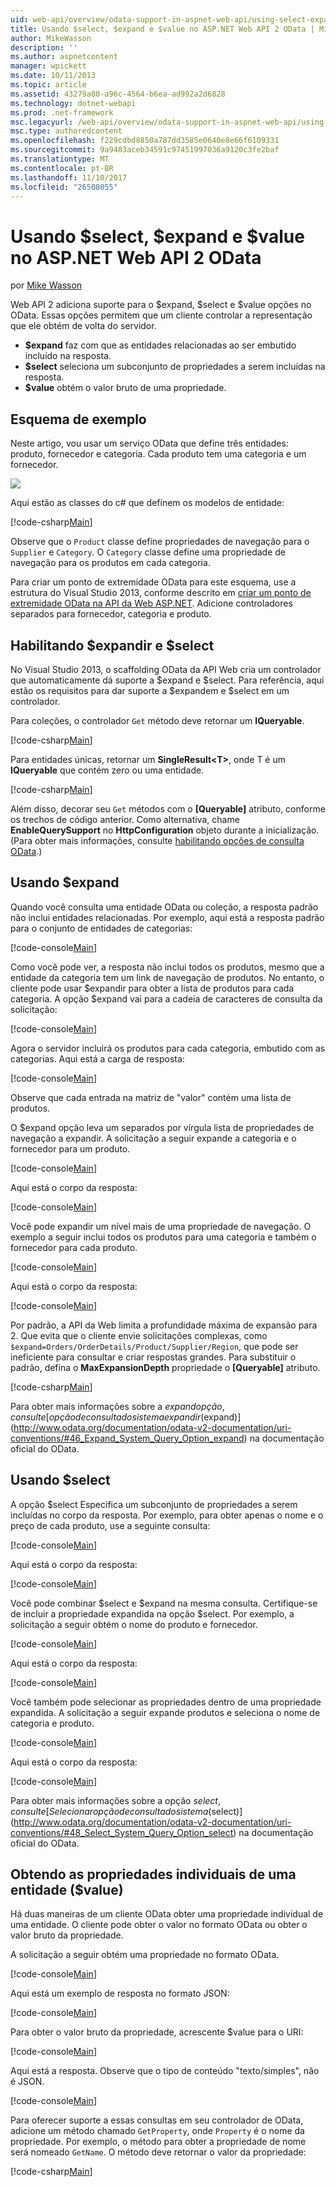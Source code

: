 ```yaml
---
uid: web-api/overview/odata-support-in-aspnet-web-api/using-select-expand-and-value
title: Usando $select, $expand e $value no ASP.NET Web API 2 OData | Microsoft Docs
author: MikeWasson
description: ''
ms.author: aspnetcontent
manager: wpickett
ms.date: 10/11/2013
ms.topic: article
ms.assetid: 43279a80-a96c-4564-b6ea-ad992a2d6828
ms.technology: dotnet-webapi
ms.prod: .net-framework
msc.legacyurl: /web-api/overview/odata-support-in-aspnet-web-api/using-select-expand-and-value
msc.type: authoredcontent
ms.openlocfilehash: f229cdbd8850a787dd3585e0640e8e66f6109331
ms.sourcegitcommit: 9a9483aceb34591c97451997036a9120c3fe2baf
ms.translationtype: MT
ms.contentlocale: pt-BR
ms.lasthandoff: 11/10/2017
ms.locfileid: "26508055"
---
```

<a name="using-select-expand-and-value-in-aspnet-web-api-2-odata"></a>Usando $select, $expand e $value no ASP.NET Web API 2 OData
====================
por [Mike Wasson](https://github.com/MikeWasson)

Web API 2 adiciona suporte para o $expand, $select e $value opções no OData. Essas opções permitem que um cliente controlar a representação que ele obtém de volta do servidor.

- **$expand** faz com que as entidades relacionadas ao ser embutido incluído na resposta.
- **$select** seleciona um subconjunto de propriedades a serem incluídas na resposta.
- **$value** obtém o valor bruto de uma propriedade.

## <a name="example-schema"></a>Esquema de exemplo

Neste artigo, vou usar um serviço OData que define três entidades: produto, fornecedor e categoria. Cada produto tem uma categoria e um fornecedor.

![](using-select-expand-and-value/_static/image1.png)

Aqui estão as classes do c# que definem os modelos de entidade:

[!code-csharp[Main](using-select-expand-and-value/samples/sample1.cs)]

Observe que o `Product` classe define propriedades de navegação para o `Supplier` e `Category`. O `Category` classe define uma propriedade de navegação para os produtos em cada categoria.

Para criar um ponto de extremidade OData para este esquema, use a estrutura do Visual Studio 2013, conforme descrito em [criar um ponto de extremidade OData na API da Web ASP.NET](odata-v3/creating-an-odata-endpoint.md). Adicione controladores separados para fornecedor, categoria e produto.

## <a name="enabling-expand-and-select"></a>Habilitando $expandir e $select

No Visual Studio 2013, o scaffolding OData da API Web cria um controlador que automaticamente dá suporte a $expand e $select. Para referência, aqui estão os requisitos para dar suporte a $expandem e $select em um controlador.

Para coleções, o controlador `Get` método deve retornar um **IQueryable**.

[!code-csharp[Main](using-select-expand-and-value/samples/sample2.cs)]

Para entidades únicas, retornar um **SingleResult&lt;T&gt;**, onde T é um **IQueryable** que contém zero ou uma entidade.

[!code-csharp[Main](using-select-expand-and-value/samples/sample3.cs)]

Além disso, decorar seu `Get` métodos com o **[Queryable]** atributo, conforme os trechos de código anterior. Como alternativa, chame **EnableQuerySupport** no **HttpConfiguration** objeto durante a inicialização. (Para obter mais informações, consulte [habilitando opções de consulta OData](supporting-odata-query-options.md#enable).)

## <a name="using-expand"></a>Usando $expand

Quando você consulta uma entidade OData ou coleção, a resposta padrão não inclui entidades relacionadas. Por exemplo, aqui está a resposta padrão para o conjunto de entidades de categorias:

[!code-console[Main](using-select-expand-and-value/samples/sample4.cmd)]

Como você pode ver, a resposta não inclui todos os produtos, mesmo que a entidade da categoria tem um link de navegação de produtos. No entanto, o cliente pode usar $expandir para obter a lista de produtos para cada categoria. A opção $expand vai para a cadeia de caracteres de consulta da solicitação:

[!code-console[Main](using-select-expand-and-value/samples/sample5.cmd)]

Agora o servidor incluirá os produtos para cada categoria, embutido com as categorias. Aqui está a carga de resposta:

[!code-console[Main](using-select-expand-and-value/samples/sample6.cmd)]

Observe que cada entrada na matriz de "valor" contém uma lista de produtos.

O $expand opção leva um separados por vírgula lista de propriedades de navegação a expandir. A solicitação a seguir expande a categoria e o fornecedor para um produto.

[!code-console[Main](using-select-expand-and-value/samples/sample7.cmd)]

Aqui está o corpo da resposta:

[!code-console[Main](using-select-expand-and-value/samples/sample8.cmd)]

Você pode expandir um nível mais de uma propriedade de navegação. O exemplo a seguir inclui todos os produtos para uma categoria e também o fornecedor para cada produto.

[!code-console[Main](using-select-expand-and-value/samples/sample9.cmd)]

Aqui está o corpo da resposta:

[!code-console[Main](using-select-expand-and-value/samples/sample10.cmd)]

Por padrão, a API da Web limita a profundidade máxima de expansão para 2. Que evita que o cliente envie solicitações complexas, como `$expand=Orders/OrderDetails/Product/Supplier/Region`, que pode ser ineficiente para consultar e criar respostas grandes. Para substituir o padrão, defina o **MaxExpansionDepth** propriedade o **[Queryable]** atributo.

[!code-csharp[Main](using-select-expand-and-value/samples/sample11.cs)]

Para obter mais informações sobre a $expand opção, consulte [opção de consulta do sistema expandir ($expand)](http://www.odata.org/documentation/odata-v2-documentation/uri-conventions/#46_Expand_System_Query_Option_expand) na documentação oficial do OData.

## <a name="using-select"></a>Usando $select

A opção $select Especifica um subconjunto de propriedades a serem incluídas no corpo da resposta. Por exemplo, para obter apenas o nome e o preço de cada produto, use a seguinte consulta:

[!code-console[Main](using-select-expand-and-value/samples/sample12.cmd)]

Aqui está o corpo da resposta:

[!code-console[Main](using-select-expand-and-value/samples/sample13.cmd)]

Você pode combinar $select e $expand na mesma consulta. Certifique-se de incluir a propriedade expandida na opção $select. Por exemplo, a solicitação a seguir obtém o nome do produto e fornecedor.

[!code-console[Main](using-select-expand-and-value/samples/sample14.cmd)]

Aqui está o corpo da resposta:

[!code-console[Main](using-select-expand-and-value/samples/sample15.cmd)]

Você também pode selecionar as propriedades dentro de uma propriedade expandida. A solicitação a seguir expande produtos e seleciona o nome de categoria e produto.

[!code-console[Main](using-select-expand-and-value/samples/sample16.cmd)]

Aqui está o corpo da resposta:

[!code-console[Main](using-select-expand-and-value/samples/sample17.cmd)]

Para obter mais informações sobre a opção $select, consulte [Selecionar opção de consulta do sistema ($select)](http://www.odata.org/documentation/odata-v2-documentation/uri-conventions/#48_Select_System_Query_Option_select) na documentação oficial do OData.

## <a name="getting-individual-properties-of-an-entity-value"></a>Obtendo as propriedades individuais de uma entidade ($value)

Há duas maneiras de um cliente OData obter uma propriedade individual de uma entidade. O cliente pode obter o valor no formato OData ou obter o valor bruto da propriedade.

A solicitação a seguir obtém uma propriedade no formato OData.

[!code-console[Main](using-select-expand-and-value/samples/sample18.cmd)]

Aqui está um exemplo de resposta no formato JSON:

[!code-console[Main](using-select-expand-and-value/samples/sample19.cmd)]

Para obter o valor bruto da propriedade, acrescente $value para o URI:

[!code-console[Main](using-select-expand-and-value/samples/sample20.cmd)]

Aqui está a resposta. Observe que o tipo de conteúdo "texto/simples", não é JSON.

[!code-console[Main](using-select-expand-and-value/samples/sample21.cmd)]

Para oferecer suporte a essas consultas em seu controlador de OData, adicione um método chamado `GetProperty`, onde `Property` é o nome da propriedade. Por exemplo, o método para obter a propriedade de nome será nomeado `GetName`. O método deve retornar o valor da propriedade:

[!code-csharp[Main](using-select-expand-and-value/samples/sample22.cs)]
